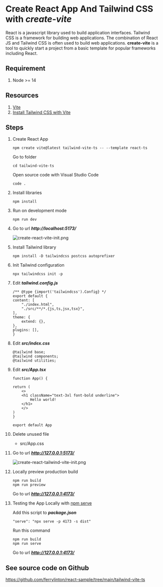 # Create React App And Tailwind CSS with ***create-vite***

React is a javascript library used to build application interfaces. Tailwind CSS is a framework for building web applications. The combination of React JS and Tailwind CSS is often used to build web applications. **create-vite** is a tool to quickly start a project from a basic template for popular frameworks including React.

## Requirement

1. Node >= 14 

## Resources

1. [Vite](https://vitejs.dev/guide/)
2. [Install Tailwind CSS with Vite](https://tailwindcss.com/docs/guides/vite)


## Steps

1. Create React App

    ```
    npm create vite@latest tailwind-vite-ts -- --template react-ts
    ```

    Go to folder
    ```
    cd tailwind-vite-ts
    ```

    Open source code with Visual Studio Code
    ```
    code .
    ```

1. Install libraries

    ```
    npm install
    ```

1. Run on development mode

    ```
    npm run dev
    ```


1. Go to url ***http://localhost:5173/***

    ![create-react-vite-init.png](create-react-vite-init.png)



1. Install Tailwind library

    ```
    npm install -D tailwindcss postcss autoprefixer
    ```

1. Init Tailwind configuration

    ```
    npx tailwindcss init -p
    ```

1. Edit ***tailwind.config.js***

    ```
    /** @type {import('tailwindcss').Config} */
    export default {
    content: [
        "./index.html",
        "./src/**/*.{js,ts,jsx,tsx}",
    ],
    theme: {
        extend: {},
    },
    plugins: [],
    }
    ```

1. Edit ***src/index.css***

    ```
    @tailwind base;
    @tailwind components;
    @tailwind utilities;
    ```

1. Edit ***src/App.tsx***

    ```
    function App() {

    return (
        <>
        <h1 className="text-3xl font-bold underline">
            Hello world!
        </h1>
        </>
    )
    }

    export default App
    ```

1. Delete unused file

    - src/App.css

1. Go to url ***http://127.0.0.1:5173/***

    ![create-react-tailwind-vite-init.png](create-react-tailwind-vite-init.png)


1. Locally preview production build

    ```
    npm run build
    npm run preview
    ```

    Go to url ***http://127.0.0.1:4173/***

1. Testing the App Locally with [npm serve](https://github.com/vercel/serve)

    Add this script to ***package.json***

    ```
    "serve": "npx serve -p 4173 -s dist"
    ```

    Run this command
    ```
    npm run build
    npm run serve
    ```

    Go to url ***http://127.0.0.1:4173/***

## See source code on Github

 https://github.com/ferrylinton/react-sample/tree/main/tailwind-vite-ts